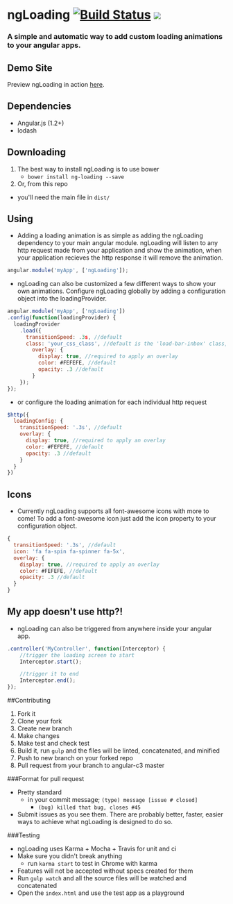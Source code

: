 ngLoading    [![Build Status](https://travis-ci.org/maseh87/ng-loading.svg?branch=master)](https://travis-ci.org/maseh87/ng-loading)   <img src="http://img.shields.io/badge/Built%20with-Gulp-red.svg" />
===============

### A simple and automatic way to add custom loading animations to your angular apps.

## Demo Site
Preview ngLoading in action [here](https://ngloading.firebaseapp.com).

## Dependencies
+ Angular.js (1.2+)
+ lodash

## Downloading
1. The best way to install ngLoading is to use bower
    + ```bower install ng-loading --save```
2. Or, from this repo
  + you'll need the main file in ```dist/```

## Using
+ Adding a loading animation is as simple as adding the ngLoading dependency to your main angular module. ngLoading will listen to any http request made from your application and show the animation, when your application recieves the http response it will remove the animation.

```javascript
angular.module('myApp', ['ngLoading']);
```
+ ngLoading can also be customized a few different ways to show your own animations. Configure ngLoading globally by adding a configuration object into the loadingProvider.

```javascript
angular.module('myApp', ['ngLoading'])
.config(function(loadingProvider) {
  loadingProvider
    .load({
      transitionSpeed: .3s, //default
      class: 'your_css_class', //default is the 'load-bar-inbox' class, another option is the 'spinner' class
        overlay: {
          display: true, //required to apply an overlay
          color: #FEFEFE, //default
          opacity: .3 //default
        }
    });
});
```

+ or configure the loading animation for each individual http request

```javascript
$http({
  loadingConfig: {
    transitionSpeed: '.3s', //default
    overlay: {
      display: true, //required to apply an overlay
      color: #FEFEFE, //default
      opacity: .3 //default
    }
  }
})
```
## Icons
+ Currently ngLoading supports all font-awesome icons with more to come! To add a font-awesome icon just add the icon property to your configuration object.

```javascript
{
  transitionSpeed: '.3s', //default
  icon: 'fa fa-spin fa-spinner fa-5x',
  overlay: {
    display: true, //required to apply an overlay
    color: #FEFEFE, //default
    opacity: .3 //default
  }
}
```
## My app doesn't use http?!
+ ngLoading can also be triggered from anywhere inside your angular app.

```javascript
.controller('MyController', function(Interceptor) {
    //trigger the loading screen to start
    Interceptor.start();

    //trigger it to end
    Interceptor.end();
});
```

##Contributing
1. Fork it
2. Clone your fork
3. Create new branch
4. Make changes
5. Make test and check test
6. Build it, run ```gulp``` and the files will be linted, concatenated, and minified
7. Push to new branch on your forked repo
8. Pull request from your branch to angular-c3 master

###Format for pull request
+ Pretty standard
  + in your commit message; ```(type) message [issue # closed]```
    + ```(bug) killed that bug, closes #45```
+ Submit issues as you see them. There are probably better, faster, easier ways to achieve what ngLoading is designed to do so.

###Testing
+ ngLoading uses Karma + Mocha + Travis for unit and ci
+ Make sure you didn't break anything
  + run ```karma start``` to test in Chrome with karma
+ Features will not be accepted without specs created for them
+ Run ```gulp watch``` and all the source files will be watched and concatenated
+ Open the ```index.html``` and use the test app as a playground